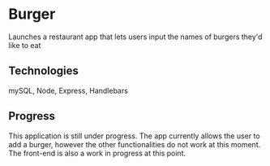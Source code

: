 # Burger
Launches a restaurant app that lets users input the names of burgers they'd like to eat

## Technologies
mySQL, Node, Express, Handlebars

## Progress
This application is still under progress. 
The app currently allows the user to add a burger, however the other functionalities do not work at this moment.
The front-end is also a work in progress at this point.
